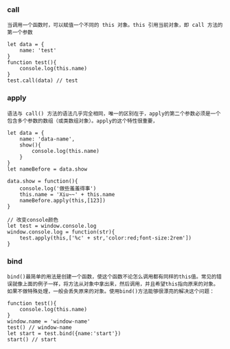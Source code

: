 ### call
    当调用一个函数时，可以赋值一个不同的 this 对象。this 引用当前对象，即 call 方法的第一个参数
    
    let data = {
        name: 'test'
    }
    function test(){
        console.log(this.name)
    }
    test.call(data) // test
    
### apply
    语法与 call() 方法的语法几乎完全相同，唯一的区别在于，apply的第二个参数必须是一个包含多个参数的数组（或类数组对象）。apply的这个特性很重要，
    
    let data = {
        name: 'data-name',
        show(){
            console.log(this.name)
        }       
    }
    let nameBefore = data.show
    
    data.show = function(){
        console.log('做些羞羞得事')
        this.name = 'Xiu~~' + this.name
        nameBefore.apply(this,[123])
    }
    
    // 改变console颜色
    let test = window.console.log
    window.console.log = function(str){
        test.apply(this,['%c' + str,'color:red;font-size:2rem'])
    }
    
### bind
    bind()最简单的用法是创建一个函数，使这个函数不论怎么调用都有同样的this值。常见的错误就像上面的例子一样，将方法从对象中拿出来，然后调用，并且希望this指向原来的对象。如果不做特殊处理，一般会丢失原来的对象。使用bind()方法能够很漂亮的解决这个问题：
    
    function test(){
        console.log(this.name)
    }
    window.name = 'window-name'
    test() // window-name
    let start = test.bind({name:'start'})
    start() // start